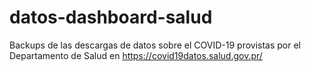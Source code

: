 # datos-dashboard-salud
Backups de las descargas de datos sobre el COVID-19 provistas por el Departamento de Salud en https://covid19datos.salud.gov.pr/
